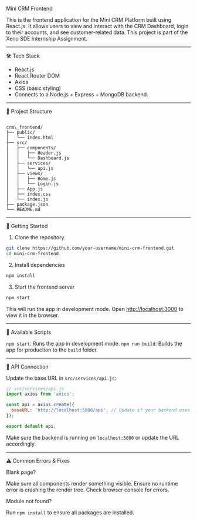  Mini CRM Frontend

This is the frontend application for the Mini CRM Platform built using React.js. It allows users to view and interact with the CRM Dashboard, login to their accounts, and see customer-related data. This project is part of the Xeno SDE Internship Assignment.

---

 🛠️ Tech Stack

- React.js
- React Router DOM
- Axios
- CSS (basic styling)
- Connects to a Node.js + Express + MongoDB backend.

---

 📁 Project Structure

```

crm\_frontend/
├── public/
│   └── index.html
├── src/
│   ├── components/
│   │   ├── Header.js
│   │   └── Dashboard.js
│   ├── services/
│   │   └── api.js
│   ├── views/
│   │   ├── Home.js
│   │   └── Login.js
│   ├── App.js
│   ├── index.css
│   └── index.js
├── package.json
└── README.md

````

---

 🚀 Getting Started

 1. Clone the repository

```bash
git clone https://github.com/your-username/mini-crm-frontend.git
cd mini-crm-frontend
````

 2. Install dependencies

```bash
npm install
```

 3. Start the frontend server

```bash
npm start
```

This will run the app in development mode. Open [http://localhost:3000](http://localhost:3000) to view it in the browser.

---

 🔄 Available Scripts

 `npm start`: Runs the app in development mode.
 `npm run build`: Builds the app for production to the `build` folder.

---

 🔗 API Connection

Update the base URL in `src/services/api.js`:

```js
// src/services/api.js
import axios from 'axios';

const api = axios.create({
  baseURL: 'http://localhost:5000/api', // Update if your backend uses a different port
});

export default api;
```

Make sure the backend is running on `localhost:5000` or update the URL accordingly.

---

 ⚠️ Common Errors & Fixes

 Blank page?

   Make sure all components render something visible.
   Ensure no runtime error is crashing the render tree.
   Check browser console for errors.

 Module not found?

   Run `npm install` to ensure all packages are installed.



